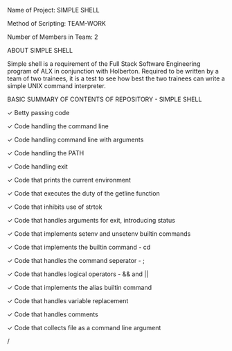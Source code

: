 Name of Project: SIMPLE SHELL

Method of Scripting: TEAM-WORK

Number of Members in Team: 2




ABOUT SIMPLE SHELL

Simple shell is a requirement of the Full Stack Software Engineering program of  ALX in conjunction with Holberton.
Required to be written by a team of two trainees, it is a test to see how best the two trainees can write a simple UNIX command interpreter.



BASIC SUMMARY OF CONTENTS OF REPOSITORY - SIMPLE SHELL


✓ Betty passing code

✓ Code handling the command line

✓ Code handling command line with arguments

✓ Code handling the PATH

✓ Code handling exit

✓ Code that prints the current environment

✓ Code that executes the duty of the getline function

✓ Code that inhibits use of strtok

✓ Code that handles arguments for exit, introducing status

✓ Code that implements setenv and unsetenv builtin commands

✓ Code that implements the builtin command - cd

✓ Code that handles the command seperator - ;

✓ Code that handles logical operators - && and ||

✓ Code that implements the alias builtin command

✓ Code that handles variable replacement

✓ Code that handles comments

✓ Code that collects file as a command line argument

/
